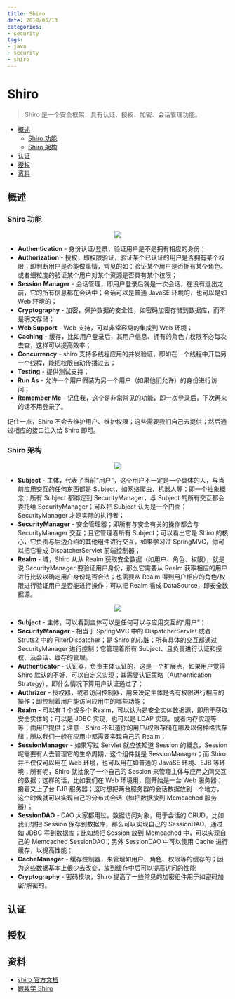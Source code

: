 ```yaml
---
title: Shiro
date: 2018/06/13
categories:
- security
tags:
- java
- security
- shiro
---
```


# Shiro

> Shiro 是一个安全框架，具有认证、授权、加密、会话管理功能。

<!-- TOC depthFrom:2 depthTo:3 -->

- [概述](#概述)
    - [Shiro 功能](#shiro-功能)
    - [Shiro 架构](#shiro-架构)
- [认证](#认证)
- [授权](#授权)
- [资料](#资料)

<!-- /TOC -->

## 概述

### Shiro 功能

<p align="center">
  <img src="https://raw.githubusercontent.com/dunwu/java-web/master/images/standalone/security/shiro/shiro-features.png">
</p>

- **Authentication** - 身份认证/登录，验证用户是不是拥有相应的身份；
- **Authorization** - 授权，即权限验证，验证某个已认证的用户是否拥有某个权限；即判断用户是否能做事情，常见的如：验证某个用户是否拥有某个角色。或者细粒度的验证某个用户对某个资源是否具有某个权限；
- **Session Manager** - 会话管理，即用户登录后就是一次会话，在没有退出之前，它的所有信息都在会话中；会话可以是普通 JavaSE 环境的，也可以是如 Web 环境的；
- **Cryptography** - 加密，保护数据的安全性，如密码加密存储到数据库，而不是明文存储；
- **Web Support** - Web 支持，可以非常容易的集成到 Web 环境；
- **Caching** - 缓存，比如用户登录后，其用户信息、拥有的角色 / 权限不必每次去查，这样可以提高效率；
- **Concurrency** - shiro 支持多线程应用的并发验证，即如在一个线程中开启另一个线程，能把权限自动传播过去；
- **Testing** - 提供测试支持；
- **Run As** - 允许一个用户假装为另一个用户（如果他们允许）的身份进行访问；
- **Remember Me** - 记住我，这个是非常常见的功能，即一次登录后，下次再来的话不用登录了。

记住一点，Shiro 不会去维护用户、维护权限；这些需要我们自己去提供；然后通过相应的接口注入给 Shiro 即可。

### Shiro 架构

<p align="center">
  <img src="https://raw.githubusercontent.com/dunwu/java-web/master/images/standalone/security/shiro/ShiroBasicArchitecture.png">
</p>

- **Subject** - 主体，代表了当前“用户”，这个用户不一定是一个具体的人，与当前应用交互的任何东西都是 Subject，如网络爬虫，机器人等；即一个抽象概念；所有 Subject 都绑定到 SecurityManager，与 Subject 的所有交互都会委托给 SecurityManager；可以把 Subject 认为是一个门面；SecurityManager 才是实际的执行者；
- **SecurityManager** - 安全管理器；即所有与安全有关的操作都会与 SecurityManager 交互；且它管理着所有 Subject；可以看出它是 Shiro 的核心，它负责与后边介绍的其他组件进行交互，如果学习过 SpringMVC，你可以把它看成 DispatcherServlet 前端控制器；
- **Realm** - 域，Shiro 从从 Realm 获取安全数据（如用户、角色、权限），就是说 SecurityManager 要验证用户身份，那么它需要从 Realm 获取相应的用户进行比较以确定用户身份是否合法；也需要从 Realm 得到用户相应的角色/权限进行验证用户是否能进行操作；可以把 Realm 看成 DataSource，即安全数据源。

<p align="center">
  <img src="https://raw.githubusercontent.com/dunwu/java-web/master/images/standalone/security/shiro/ShiroArchitecture.png">
</p>

- **Subject** - 主体，可以看到主体可以是任何可以与应用交互的“用户”；
- **SecurityManager** - 相当于 SpringMVC 中的 DispatcherServlet 或者 Struts2 中的 FilterDispatcher；是 Shiro 的心脏；所有具体的交互都通过 SecurityManager 进行控制；它管理着所有 Subject、且负责进行认证和授权、及会话、缓存的管理。
- **Authenticator** - 认证器，负责主体认证的，这是一个扩展点，如果用户觉得 Shiro 默认的不好，可以自定义实现；其需要认证策略（Authentication Strategy），即什么情况下算用户认证通过了；
- **Authrizer** - 授权器，或者访问控制器，用来决定主体是否有权限进行相应的操作；即控制着用户能访问应用中的哪些功能；
- **Realm** - 可以有 1 个或多个 Realm，可以认为是安全实体数据源，即用于获取安全实体的；可以是 JDBC 实现，也可以是 LDAP 实现，或者内存实现等等；由用户提供；注意 - Shiro 不知道你的用户/权限存储在哪及以何种格式存储；所以我们一般在应用中都需要实现自己的 Realm；
- **SessionManager** - 如果写过 Servlet 就应该知道 Session 的概念，Session 呢需要有人去管理它的生命周期，这个组件就是 SessionManager；而 Shiro 并不仅仅可以用在 Web 环境，也可以用在如普通的 JavaSE 环境、EJB 等环境；所有呢，Shiro 就抽象了一个自己的 Session 来管理主体与应用之间交互的数据；这样的话，比如我们在 Web 环境用，刚开始是一台 Web 服务器；接着又上了台 EJB 服务器；这时想把两台服务器的会话数据放到一个地方，这个时候就可以实现自己的分布式会话（如把数据放到 Memcached 服务器）；
- **SessionDAO** - DAO 大家都用过，数据访问对象，用于会话的 CRUD，比如我们想把 Session 保存到数据库，那么可以实现自己的 SessionDAO，通过如 JDBC 写到数据库；比如想把 Session 放到 Memcached 中，可以实现自己的 Memcached SessionDAO；另外 SessionDAO 中可以使用 Cache 进行缓存，以提高性能；
- **CacheManager** - 缓存控制器，来管理如用户、角色、权限等的缓存的；因为这些数据基本上很少去改变，放到缓存中后可以提高访问的性能
- **Cryptography** - 密码模块，Shiro 提高了一些常见的加密组件用于如密码加密/解密的。

## 认证

## 授权

## 资料

- [shiro 官方文档](http://shiro.apache.org/reference.html)
- [跟我学 Shiro](http://jinnianshilongnian.iteye.com/category/305053)
